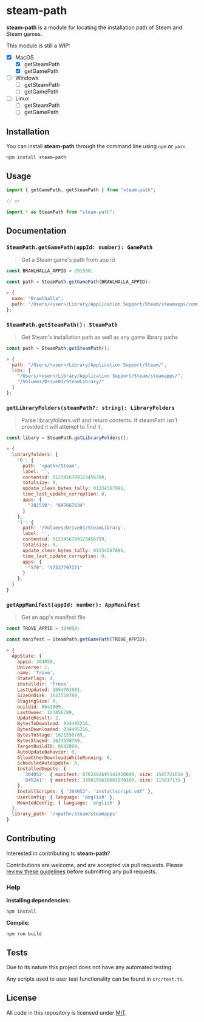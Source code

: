 # steam-path

**steam-path** is a module for locating the installation path of Steam and Steam games.

This module is still a WIP:

- [x] MacOS
  - [x] getSteamPath
  - [x] getGamePath
- [ ] Windows
  - [ ] getSteamPath
  - [ ] getGamePath
- [ ] Linux
  - [ ] getSteamPath
  - [ ] getGamePath

## Installation

You can install **steam-path** through the command line using `npm` or `yarn`.

```console
npm install steam-path
```

## Usage

```javascript
import { getGamePath, getSteamPath } from "steam-path";

// or

import * as SteamPath from "steam-path";
```

## Documentation

### `SteamPath.getGamePath(appId: number): GamePath`

> Get a Steam game's path from app id

```javascript
const BRAWLHALLA_APPID = 291550;

const path = SteamPath.getGamePath(BRAWLHALLA_APPID);

> {
  name: "Brawlhalla",
  path: "/Users/<user>/Library/Application Support/Steam/steamapps/common/Brawlhalla"
};
```

### `SteamPath.getSteamPath(): SteamPath`

> Get Steam's installation path as well as any game library paths

```javascript
const path = SteamPath.getSteamPath();

> {
  path: "/Users/<user>/Library/Application Support/Steam/",
  libs: [
    "/Users/<user>/Library/Application Support/Steam/steamapps/",
    "/Volumes/Drive01/SteamLibrary/"
  ]
};
```

### `getLibraryFolders(steamPath?: string): LibraryFolders`

> Parse libraryfolders.vdf and return contents.
> If steamPath isn't provided it will attempt to find it.

```javascript
const libary = SteamPath.getLibraryFolders();

> {
  libraryfolders: {
    '0': {
      path: '<path>/Steam',
      label: '',
      contentid: 0123456789123456789,
      totalsize: 0,
      update_clean_bytes_tally: 01234567891,
      time_last_update_corruption: 0,
      apps: {
        "291550": "897667634"
      }
    },
    '1': {
      path: '/Volumes/Drive01/SteamLibrary',
      label: '',
      contentid: 0123456789123456789,
      totalsize: 0,
      update_clean_bytes_tally: 01234567891,
      time_last_update_corruption: 0,
      apps: {
        "570": "47537797371"
      }
    },
  }
}
```

### `getAppManifest(appId: number): AppManifest`

> Get an app's manifest file.

```javascript
const TROVE_APPID = 304050;

const manifest = SteamPath.getGamePath(TROVE_APPID);

> {
  AppState: {
    appid: 304050,
    Universe: 1,
    name: 'Trove',
    StateFlags: 4,
    installdir: 'Trove',
    LastUpdated: 1654701681,
    SizeOnDisk: 1621558789,
    StagingSize: 0,
    buildid: 8642809,
    LastOwner: 123456789,
    UpdateResult: 2,
    BytesToDownload: 934495216,
    BytesDownloaded: 934495216,
    BytesToStage: 1621558789,
    BytesStaged: 1621558789,
    TargetBuildID: 8642809,
    AutoUpdateBehavior: 0,
    AllowOtherDownloadsWhileRunning: 0,
    ScheduledAutoUpdate: 0,
    InstalledDepots: {
      '304052': { manifest: 8702402695142410000, size: 1505721654 },
      '845241': { manifest: 3390199620801870300, size: 115837135 }
    },
    InstallScripts: { '304052': 'installscript.vdf' },
    UserConfig: { language: 'english' },
    MountedConfig: { language: 'english' }
  },
  library_path: '/<path>/Steam/steamapps'
}
```

## Contributing

Interested in contributing to **steam-path**?

Contributions are welcome, and are accepted via pull requests. Please [review these guidelines](contributing.md) before submitting any pull requests.

### Help

**Installing dependencies:**

```console
npm install
```

**Compile:**

```console
npm run build
```

## Tests

Due to its nature this project does not have any automated testing.

Any scripts used to user test functionality can be found in `src/test.ts`.

## License

All code in this repository is licensed under [MIT](LICENSE).
